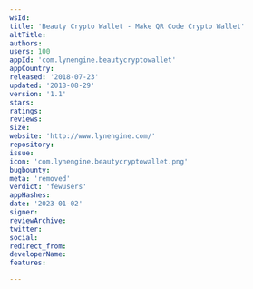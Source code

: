 ```yaml
---
wsId: 
title: 'Beauty Crypto Wallet - Make QR Code Crypto Wallet'
altTitle: 
authors: 
users: 100
appId: 'com.lynengine.beautycryptowallet'
appCountry: 
released: '2018-07-23'
updated: '2018-08-29'
version: '1.1'
stars: 
ratings: 
reviews: 
size: 
website: 'http://www.lynengine.com/'
repository: 
issue: 
icon: 'com.lynengine.beautycryptowallet.png'
bugbounty: 
meta: 'removed'
verdict: 'fewusers'
appHashes: 
date: '2023-01-02'
signer: 
reviewArchive: 
twitter: 
social: 
redirect_from: 
developerName: 
features: 

---
```


